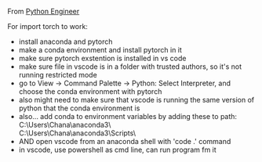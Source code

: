 From [Python Engineer](https://www.youtube.com/watch?v=EMXfZB8FVUA&list=PLqnslRFeH2UrcDBWF5mfPGpqQDSta6VK4&index=1)


For import torch to work:
- install anaconda and pytorch
- make a conda environment and install pytorch in it 
- make sure pytorch exstention is installed in vs code
- make sure file in vscode is in a folder with trusted 
    authors, so it's not running restricted mode
- go to View -> Command Palette -> Python: Select Interpreter,
    and choose the conda environment with pytorch
- also might need to make sure that vscode is running the
    same version of python that the conda environment is
- also... add conda to environment variables by adding these to path:<br />
    C:\Users\Chana\anaconda3\ <br />
    C:\Users\Chana\anaconda3\Scripts\
- AND open vscode from an anaconda shell with 'code .' command
- in vscode, use powershell as cmd line, can run program fm it
